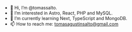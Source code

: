 - 👋 Hi, I’m @tomassalto.
- 👀 I’m interested in Astro, React, PHP and MySQL.
- 🌱 I’m currently learning Next, TypeScript and MongoDB.
- 📫 How to reach me: tomasagustinsalto@gmail.com

<!---
tomassalto/tomassalto is a ✨ special ✨ repository because its `README.md` (this file) appears on your GitHub profile.
You can click the Preview link to take a look at your changes.
--->
